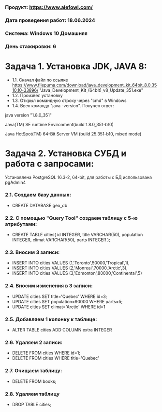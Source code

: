 ### Продукт: https://www.alefowl.com/
### Дата проведения работ: 18.06.2024
### Система: Windows 10 Домашняя
### День стажировки: 6

#  Задача 1. Установка JDK, JAVA 8:
+ 1.1. Скачал файл по ссылке https://www.filepuma.com/download/java_development_kit_64bit_8.0.3510.10-33896/
 "Java_Development_Kit_(64bit)_v8_Update_351.exe"
+ 1.2. Произвел установку
+ 1.3. Открыл командную строку через "cmd" в Windows
+ 1.4. Ввел команду "java -version". Получен ответ:
 
 java version "1.8.0_351"

 Java(TM) SE runtime Environment(build 1.8.0_351-b10)

 Java HotSpot(TM) 64-Bit Server VM (build 25.351-b10, mixed mode) 

#  Задача 2. Установка СУБД и работа с запросами:
Установлена PostgreSQL 16.3-2, 64-bit, для работы с БД использована pgAdmin4

### 2.1. Создаем базу данных:
+ CREATE DATABASE geo_db

### 2.2. С помощью "Query Tool" cоздаем таблицу с 5-ю атрибутами:
+ CREATE TABLE cities(
id INTEGER,
title VARCHAR(50),
population INTEGER,
climat VARCHAR(50),
parts INTEGER
);

### 2.3. Вносим 3 записи:
+ INSERT INTO cities VALUES (1,'Toronto',50000,'Tropical',1),
+ INSERT INTO cities VALUES (2,'Monreal',70000,'Arctic',3),
+ INSERT INTO cities VALUES (3,'Edmonton',80000,'Continental',5)

### 2.4. Вносим изменения в 3 записи:
+ UPDATE cities SET title='Quebec' WHERE id=3;
+ UPDATE cities SET population=90000 WHERE parts=5;
+ UPDATE cities SET climat='Arctic' WHERE id=1

### 2.5. Добавляем 1 колонку к таблице:
+ ALTER TABLE cities ADD COLUMN extra INTEGER

### 2.6. Удаляем 2 записи:
+ DELETE FROM cities WHERE id=1;
+ DELETE FROM cities WHERE title='Quebec'

### 2.7. Очищаем таблицу:
+ DELETE FROM books; 

### 2.8. Удаляем таблицу
+ DROP TABLE cities; 
